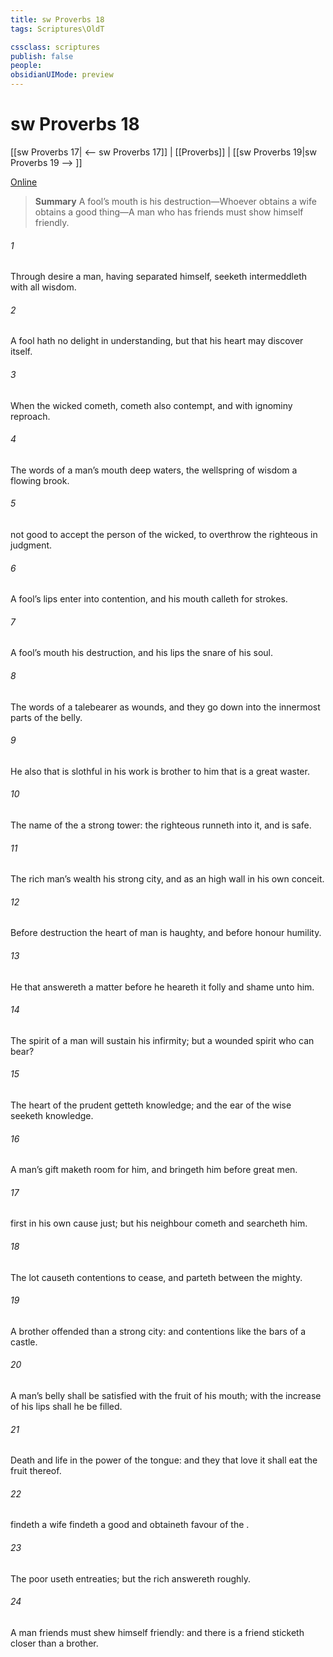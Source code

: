 ```yaml
---
title: sw Proverbs 18
tags: Scriptures\OldT

cssclass: scriptures
publish: false
people:
obsidianUIMode: preview
---
```


# sw Proverbs 18
[[sw Proverbs 17| <-- sw Proverbs 17]] | [[Proverbs]] | [[sw Proverbs 19|sw Proverbs 19 --> ]]

[Online](https://churchofjesuschrist.org/study/scriptures/ot/prov/18?lang=eng)

> __Summary__
A fool’s mouth is his destruction—Whoever obtains a wife obtains a good thing—A man who has friends must show himself friendly.

###### 1 
Through desire a man, having separated himself, seeketh  intermeddleth with all wisdom.

###### 2 
A fool hath no delight in understanding, but that his heart may discover itself.

###### 3 
When the wicked cometh,  cometh also contempt, and with ignominy reproach.

###### 4 
The words of a man’s mouth  deep waters,  the wellspring of wisdom  a flowing brook.

###### 5 
 not good to accept the person of the wicked, to overthrow the righteous in judgment.

###### 6 
A fool’s lips enter into contention, and his mouth calleth for strokes.

###### 7 
A fool’s mouth  his destruction, and his lips  the snare of his soul.

###### 8 
The words of a talebearer  as wounds, and they go down into the innermost parts of the belly.

###### 9 
He also that is slothful in his work is brother to him that is a great waster.

###### 10 
The name of the   a strong tower: the righteous runneth into it, and is safe.

###### 11 
The rich man’s wealth  his strong city, and as an high wall in his own conceit.

###### 12 
Before destruction the heart of man is haughty, and before honour  humility.

###### 13 
He that answereth a matter before he heareth  it  folly and shame unto him.

###### 14 
The spirit of a man will sustain his infirmity; but a wounded spirit who can bear?

###### 15 
The heart of the prudent getteth knowledge; and the ear of the wise seeketh knowledge.

###### 16 
A man’s gift maketh room for him, and bringeth him before great men.

###### 17 
 first in his own cause  just; but his neighbour cometh and searcheth him.

###### 18 
The lot causeth contentions to cease, and parteth between the mighty.

###### 19 
A brother offended  than a strong city: and  contentions  like the bars of a castle.

###### 20 
A man’s belly shall be satisfied with the fruit of his mouth;  with the increase of his lips shall he be filled.

###### 21 
Death and life  in the power of the tongue: and they that love it shall eat the fruit thereof.

###### 22 
 findeth a wife findeth a good  and obtaineth favour of the .

###### 23 
The poor useth entreaties; but the rich answereth roughly.

###### 24 
A man  friends must shew himself friendly: and there is a friend  sticketh closer than a brother.

